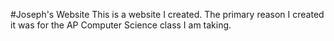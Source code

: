 #Joseph's Website
This is a website I created.  The primary reason I created it was for the AP Computer Science class I am taking.
